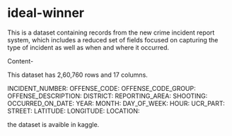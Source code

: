 # ideal-winner

This is a dataset containing records from the new crime incident report system, which includes a reduced set of fields focused on capturing the type of incident as well as when and where it occurred.

Content-

This dataset has 2,60,760 rows and 17 columns.

INCIDENT_NUMBER:
OFFENSE_CODE:
OFFENSE_CODE_GROUP:
OFFENSE_DESCRIPTION:
DISTRICT:
REPORTING_AREA:
SHOOTING:
OCCURRED_ON_DATE:
YEAR:
MONTH:
DAY_OF_WEEK:
HOUR:
UCR_PART:
STREET:
LATITUDE:
LONGITUDE:
LOCATION:

the dataset is avaible in kaggle.
